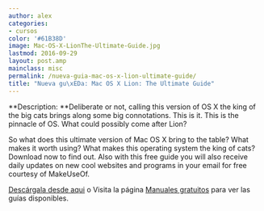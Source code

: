 ```yaml
---
author: alex
categories:
- cursos
color: '#61B38D'
image: Mac-OS-X-LionThe-Ultimate-Guide.jpg
lastmod: 2016-09-29
layout: post.amp
mainclass: misc
permalink: /nueva-guia-mac-os-x-lion-ultimate-guide/
title: "Nueva gu\xEDa: Mac OS X Lion: The Ultimate Guide"
---
```


<figure>
<amp-img on="tap:lightbox1" role="button" tabindex="0" layout="responsive" src="/img/Mac-OS-X-LionThe-Ultimate-Guide.jpg" alt="{{ title }}" title="{{ title }}" width="240" height="300"></amp-img>
</figure>

**Description: **Deliberate or not, calling this version of OS X the king of the big cats brings along some big connotations. This is it. This is the pinnacle of OS. What could possibly come after Lion?

<!--more--><!--ad-->

So what does this ultimate version of Mac OS X bring to the table? What makes it worth using? What makes this operating system the king of cats? Download now to find out. Also with this free guide you will also receive daily updates on new cool websites and programs in your email for free courtesy of MakeUseOf.

[Descárgala desde aqui][2] o
Visita la página [Manuales gratuitos][3] para ver las guías disponibles.

 [2]: http://bashyc-blogspot.tradepub.com/c/pubRD.mpl?sr=oc&_t=oc:&qf=w_make45
 [3]: https://elbauldelprogramador.com/manuales-gratuitos/
